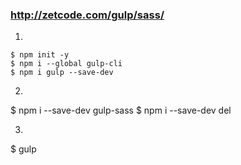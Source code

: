 ### http://zetcode.com/gulp/sass/

1.  
```
$ npm init -y 
$ npm i --global gulp-cli
$ npm i gulp --save-dev
```

2.  
$ npm i --save-dev gulp-sass
$ npm i --save-dev del

3.  
$ gulp